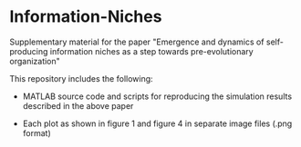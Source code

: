 # Information-Niches
Supplementary material for the paper "Emergence and dynamics of self-producing information niches as a step towards pre-evolutionary organization"

This repository includes the following:

- MATLAB source code and scripts for reproducing the simulation results described in the above paper

- Each plot as shown in figure 1 and figure 4 in separate image files (.png format)
